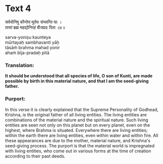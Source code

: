 # Text 4

सर्वयोनिषु कौन्तेय मूर्तयः संभवन्ति याः ।  
तासां ब्रह्म महद्योनिरहं बीजप्रदः पिता ॥४॥

sarva-yoniṣu kaunteya  
mūrtayaḥ sambhavanti yāḥ  
tāsāḿ brahma mahad yonir  
ahaḿ bīja-pradaḥ pitā



### Translation:

**It should be understood that all species of life, O son of Kunti, are made possible by birth in this material nature, and that I am the seed-giving father.**

### Purport:

In this verse it is clearly explained that the Supreme Personality of Godhead, Krishna, is the original father of all living entities. The living entities are combinations of the material nature and the spiritual nature. Such living entities are seen not only on this planet but on every planet, even on the highest, where Brahma is situated. Everywhere there are living entities; within the earth there are living entities, even within water and within fire. All these appearances are due to the mother, material nature, and Krishna's seed-giving process. The purport is that the material world is impregnated with living entities, who come out in various forms at the time of creation according to their past deeds.